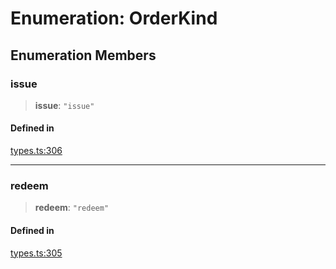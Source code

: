 # Enumeration: OrderKind

## Enumeration Members

### issue

> **issue**: `"issue"`

#### Defined in

[types.ts:306](https://github.com/monerium/js-monorepo/blob/main/packages/sdk/src/types.ts#L306)

***

### redeem

> **redeem**: `"redeem"`

#### Defined in

[types.ts:305](https://github.com/monerium/js-monorepo/blob/main/packages/sdk/src/types.ts#L305)
